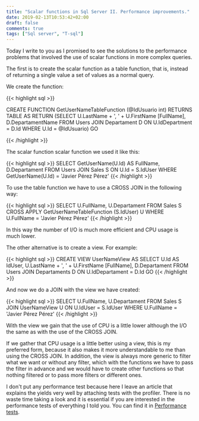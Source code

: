 ```yaml
---
title: "Scalar functions in Sql Server II. Performance improvements."
date: 2019-02-13T10:53:42+02:00
draft: false
comments: true
tags: ["Sql server", "T-sql"]
---
```



Today I write to you as I promised to see the solutions to the performance problems that involved the use of scalar functions in more complex queries.

The first is to create the scalar function as a table function, that is, instead of returning a single value a set of values ​​as a normal query.

We create the function:

{{< highlight sql >}}

CREATE FUNCTION GetUserNameTableFunction (@IdUsuario int) RETURNS TABLE AS RETURN 
(SELECT U.LastName + ', ' + U.FirstName [FullName], D.DepartamentName
  FROM Users 
    JOIN Departament D ON U.IdDepartment = D.Id 
  WHERE U.Id = @IdUsuario) GO 

{{< /highlight >}}

The scalar function scalar function we used it like this:

{{< highlight sql >}}
SELECT GetUserName(U.Id) AS FullName, D.Departament 
FROM Users 
  JOIN Sales S ON U.Id = S.IdUser 
WHERE GetUserName(U.Id) = 'Javier Pérez Pérez' 
{{< /highlight >}}

To use the table function we have to use a CROSS JOIN in the following way:

{{< highlight sql >}}
SELECT U.FullName, U.Departament 
FROM Sales S 
  CROSS APPLY GetUserNameTableFunction (S.IdUser) U 
WHERE U.FullName = 'Javier Pérez Pérez'
{{< /highlight >}}

In this way the number of I/O is much more efficient and CPU usage is much lower.

The other alternative is to create a view. For example:

{{< highlight sql >}}
CREATE VIEW UserNameView AS 
SELECT U.Id AS IdUser, U.LastName + ', ' + U.FirstName [FullName], D.Departament 
FROM Users 
  JOIN Departaments D ON U.IdDepartament = D.Id
GO
{{< /highlight >}}

And now we do a JOIN with the view we have created:

{{< highlight sql >}}
SELECT U.FullName, U.Departament 
FROM Sales S 
  JOIN UserNameView U ON U.IdUser = S.IdUser 
WHERE U.FullName = 'Javier Pérez Pérez' 
{{< /highlight >}}

With the view we gain that the use of CPU is a little lower although the I/O the same as with the use of the CROSS JOIN.

If we gather that CPU usage is a little better using a view, this is my preferred form, because it also makes it more understandable to me than using the CROSS JOIN. In addition, the view is always more generic to filter what we want or without any filter, which with the functions we have to pass the filter in advance and we would have to create other functions so that nothing filtered or to pass more filters or different ones.

I don't put any performance test because here I leave an article that explains the yields very well by attaching tests with the profiler. There is no waste time taking a look and it is essential if you are interested in the performance tests of everything I told you. You can find it in [Performance tests](https://www.databasejournal.com/features/mssql/article.php/3845381/T-SQL-Best-Practices-150-Don146t-Use-Scalar-Value-Functions-in-Column-List-or-WHERE-Clauses.htm).

